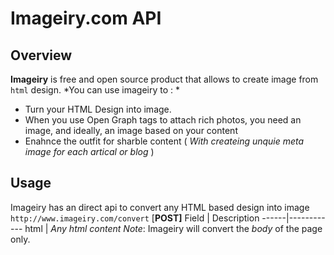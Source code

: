 # Imageiry.com API 

## Overview
**Imageiry** is free and open source product that allows to create image from `html` design.
*You can use imageiry to : *

 - Turn your HTML Design into image.
 - When you use Open Graph tags to attach rich photos, you need an image, and ideally, an image based on your content
 - Enahnce the outfit for sharble content ( *With createing unquie meta image for each artical or blog* )


## Usage

Imageiry has an direct api to convert any HTML based design into image 
`http://www.imageiry.com/convert`  [**POST]**
Field | Description
------|------------
html | _Any html content_
_Note_: Imageiry will convert the _body_ of the page only.

